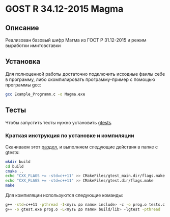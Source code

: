 # GOST R 34.12-2015 Magma

## Описание

Реализован базовый шифр Магма из ГОСТ Р 31.12-2015 и режим выработки имитовставки

 ## Установка
 
 Для полноценной работы достаточно подключить исходные фаилы себе в программу, либо скомпилировать программу-пример с помощью программы gcc:
 ```bash
 gcc Example_Programm.c -o Magma.exe
 ```
 
 ## Тесты
 
 Чтобы запустить тесты нужно установить [gtests](https://github.com/google/googletest). 
 
 ### Краткая инструкция по установке и компиляции 
 Скачиваем этот [раздел](https://github.com/google/googletest/tree/master/googletest), и выполняем следующие действия в папке с gtests:
 ```bash
 mkdir build
 cd build
 cmake ..
 echo "CXX_FLAGS += -std=c++11" >> CMakeFiles/gtest_main.dir/flags.make
 echo "CXX_FLAGS += -std=c++11" >> CMakeFiles/gtest.dir/flags.make
 make
 ```
 Для компиляции используются следующие команды:
 ```bash
 g++ -std=c++11 -pthread -I<путь до папки include> -c -o prog.o tests.c
 g++ -o gtest.exe prog.o -L<путь до папки build/lib> -lgtest -pthread
 ```
